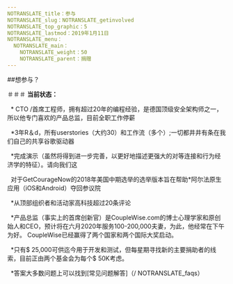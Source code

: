 ```yaml
---
NOTRANSLATE_title：参与
NOTRANSLATE_slug：NOTRANSLATE_getinvolved
NOTRANSLATE_top_graphic：5
NOTRANSLATE_lastmod：2019年1月11日
NOTRANSLATE_menu：
  NOTRANSLATE_main：
    NOTRANSLATE_weight：50
    NOTRANSLATE_parent：捐赠
---
```


##想参与？

＃＃＃ **当前状态：**

  * CTO /首席工程师，拥有超过20年的编程经验，是德国顶级安全架构师之一，所以他专门喜欢的产品总监，目前全职工作停薪

  *3年R＆d，所有userstories（大约30）和工作流（多个）;一切都井井有条在我们自己的共享谷歌驱动器

  *完成演示（虽然将得到进一步完善，以更好地描述更强大的对等连接和行为经济学的特征）。请向我们这

  对于GetCourageNow的2018年美国中期选举的选举版本旨在帮助*阿尔法原生应用（iOS和Android）夺回参议院

  *从顶部组织者和活动家高科技超过20条评论

  *产品总监（事实上的首席创新官）是CoupleWise.com的博士心理学家和原创始人和CEO，预计将在六月2020年服务100-200,000夫妻，为此，他经常在下午为好。 CoupleWise已经赢得了两个国家和两个国际大奖启动。

  *只有$ 25,000可供迄今用于开发和测试，但每星期寻找新的主要捐助者的线索，目前正由两个基金会为每个$ 50K考虑。

  *答案大多数问题上可以找到[常见问题解答]（/ NOTRANSLATE_faqs）
